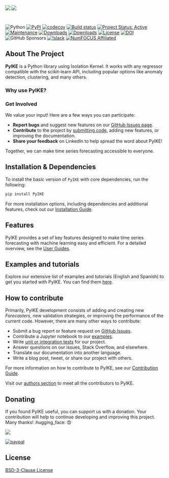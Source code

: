 <script src="https://kit.fontawesome.com/d20edc211b.js" crossorigin="anonymous"></script>

<div style="margin-bottom: 20px;">
    <img src="img/banner-landing-page-PyIKE.png#only-light" align="left" style="margin-bottom: 30px; margin-top: 0px;">
    <img src="img/banner-landing-page-dark-mode-PyIKE-no-background.png#only-dark" align="left" style="margin-bottom: 30px; margin-top: 0px;">
</div>

<div style="clear: both;"></div>

![Python](https://img.shields.io/badge/python-3.9%20%7C%203.10%20%7C%203.11%20%7C%203.12-blue)
[![PyPI](https://img.shields.io/pypi/v/PyIKE)](https://pypi.org/project/PyIKE/)
[![codecov](https://codecov.io/gh/PyIKE/PyIKE/branch/master/graph/badge.svg)](https://codecov.io/gh/PyIKE/PyIKE)
[![Build status](https://github.com/PyIKE/PyIKE/actions/workflows/unit-tests.yml/badge.svg)](https://github.com/PyIKE/PyIKE/actions/workflows/unit-tests.yml/badge.svg)
[![Project Status: Active](https://www.repostatus.org/badges/latest/active.svg)](https://www.repostatus.org/#active)
[![Maintenance](https://img.shields.io/badge/Maintained%3F-yes-green.svg)](https://github.com/PyIKE/PyIKE/graphs/commit-activity)
[![Downloads](https://static.pepy.tech/badge/PyIKE)](https://pepy.tech/project/PyIKE)
[![Downloads](https://static.pepy.tech/badge/PyIKE/month)](https://pepy.tech/project/PyIKE)
[![License](https://img.shields.io/github/license/PyIKE/PyIKE)](https://github.com/PyIKE/PyIKE/blob/master/LICENSE)
[![DOI](https://zenodo.org/badge/337705968.svg)](https://zenodo.org/doi/10.5281/zenodo.8382787)
![GitHub Sponsors](https://img.shields.io/github/sponsors/joaquinamatrodrigo?logo=github&label=Github%20sponsors&link=https%3A%2F%2Fgithub.com%2Fsponsors%2FJoaquinAmatRodrigo)
[![!slack](https://img.shields.io/static/v1?logo=linkedin&label=LinkedIn&message=news&color=lightblue)](https://www.linkedin.com/company/PyIKE/)
[![NumFOCUS Affiliated](https://img.shields.io/badge/NumFOCUS-Affiliated%20Project-orange.svg?style=flat&colorA=E1523D&colorB=007D8A)](https://numfocus.org/sponsored-projects/affiliated-projects)

## About The Project

**PyIKE** is a Python library using Isolation Kernel. It works with any regressor compatible with the scikit-learn API, including popular options like anomaly detection, clustering, and many others.

### Why use PyIKE?

### Get Involved

We value your input! Here are a few ways you can participate:

- **Report bugs** and suggest new features on our [GitHub Issues page](https://github.com/PyIKE/PyIKE/issues).
- **Contribute** to the project by [submitting code](https://github.com/PyIKE/PyIKE/blob/master/CONTRIBUTING.md), adding new features, or improving the documentation.
- **Share your feedback** on LinkedIn to help spread the word about PyIKE!

Together, we can make time series forecasting accessible to everyone.

## Installation & Dependencies

To install the basic version of `PyIKE` with core dependencies, run the following:

```bash
pip install PyIKE
```

For more installation options, including dependencies and additional features, check out our [Installation Guide](./quick-start/how-to-install.html).

<!-- ## Forecasters

A **Forecaster** object in the PyIKE library is a comprehensive container that provides essential functionality and methods for training a forecasting model and generating predictions for future points in time.

The **PyIKE** library offers a variety of forecaster types, each tailored to specific requirements such as single or multiple time series, direct or recursive strategies, or custom predictors. Regardless of the specific forecaster type, all instances share the same API.

| Forecaster                      | Single series | Multiple series | Recursive strategy | Direct strategy | Probabilistic prediction | Time series differentiation | Exogenous features | Window features |
|:--------------------------------|:-------------:|:---------------:|:------------------:|:---------------:|:------------------------:|:---------------------------:|:------------------:|:---------------:|
|[ForecasterRecursive]            |✔️||✔️||✔️|✔️|✔️|✔️|
|[ForecasterDirect]               |✔️|||✔️|✔️||✔️|✔️|
|[ForecasterRecursiveMultiSeries] ||✔️|✔️||✔️|✔️|✔️|✔️|
|[ForecasterDirectMultiVariate]   ||✔️||✔️|✔️||✔️|✔️|
|[ForecasterRNN]                  ||✔️||✔️|||||
|[ForecasterSarimax]              |✔️||✔️||✔️|✔️|✔️||

[ForecasterRecursive]: ./user_guides/autoregresive-forecaster.html
[ForecasterDirect]: ./user_guides/direct-multi-step-forecasting.html
[ForecasterRecursiveMultiSeries]: ./user_guides/independent-multi-time-series-forecasting.html
[ForecasterDirectMultiVariate]: ./user_guides/dependent-multi-series-multivariate-forecasting.html
[ForecasterRNN]: ./user_guides/forecasting-with-deep-learning-rnn-lstm.html
[ForecasterSarimax]: ./user_guides/forecasting-sarimax-arima.html -->

## Features

PyIKE provides a set of key features designed to make time series forecasting with machine learning easy and efficient. For a detailed overview, see the [User Guides](./user_guides/table-of-contents.html).

## Examples and tutorials

Explore our extensive list of examples and tutorials (English and Spanish) to get you started with PyIKE. You can find them [here](./examples/examples_english.html).

## How to contribute

Primarily, PyIKE development consists of adding and creating new *Forecasters*, new validation strategies, or improving the performance of the current code. However, there are many other ways to contribute:

- Submit a bug report or feature request on [GitHub Issues](https://github.com/PyIKE/PyIKE/issues).
- Contribute a Jupyter notebook to our [examples](./examples/examples_english.html).
- Write [unit or integration tests](https://docs.pytest.org/en/latest/) for our project.
- Answer questions on our issues, Stack Overflow, and elsewhere.
- Translate our documentation into another language.
- Write a blog post, tweet, or share our project with others.

For more information on how to contribute to PyIKE, see our [Contribution Guide](https://github.com/PyIKE/PyIKE/blob/master/CONTRIBUTING.md).

Visit our [authors section](./authors/authors.html) to meet all the contributors to PyIKE.

<!-- ## Citation

If you use PyIKE for a scientific publication, we would appreciate citations to the published software.

**Zenodo**

```
Amat Rodrigo, Joaquin, & Escobar Ortiz, Javier. (2024). PyIKE (v0.14.0). Zenodo. https://doi.org/10.5281/zenodo.8382788
```

**APA**:
```
Amat Rodrigo, J., & Escobar Ortiz, J. (2024). PyIKE (Version 0.14.0) [Computer software]. https://doi.org/10.5281/zenodo.8382788
```

**BibTeX**:
```
@software{PyIKE,
author = {Amat Rodrigo, Joaquin and Escobar Ortiz, Javier},
title = {PyIKE},
version = {0.14.0},
month = {11},
year = {2024},
license = {BSD-3-Clause},
url = {https://PyIKE.org/},
doi = {10.5281/zenodo.8382788}
}
``` -->

## Donating

If you found PyIKE useful, you can support us with a donation. Your contribution will help to continue developing and improving this project. Many thanks! :hugging_face: :heart_eyes:

<a href="https://www.buymeacoffee.com/PyIKE"><img src="https://img.buymeacoffee.com/button-api/?text=Buy me a coffee&emoji=&slug=PyIKE&button_colour=f79939&font_colour=000000&font_family=Poppins&outline_colour=000000&coffee_colour=FFDD00" /></a>
<br>

[![paypal](https://www.paypalobjects.com/en_US/ES/i/btn/btn_donateCC_LG.gif)](https://www.paypal.com/donate/?hosted_button_id=D2JZSWRLTZDL6)

## License

[BSD-3-Clause License](https://github.com/PyIKE/PyIKE/blob/master/LICENSE)

